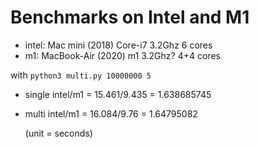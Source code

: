 # Benchmarks on Intel and M1

- intel: Mac mini (2018) Core-i7 3.2Ghz 6 cores
- m1: MacBook-Air (2020) m1 3.2Ghz? 4+4 cores

with `python3 multi.py 10000000 5`

- single intel/m1 = 15.461/9.435 = 1.638685745
- multi intel/m1 = 16.084/9.76 = 1.64795082

  (unit = seconds)
